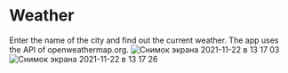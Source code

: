 # Weather
Enter the name of the city and find out the current weather. The app uses the API of openweathermap.org.
![Снимок экрана 2021-11-22 в 13 17 03](https://user-images.githubusercontent.com/91129638/142844049-d2d0ca5e-d4c6-41ea-bd94-1f7a0eb53908.png)
![Снимок экрана 2021-11-22 в 13 17 26](https://user-images.githubusercontent.com/91129638/142844055-82a62e4e-4b81-4c1c-9c4d-7d0fa25fdd9b.png)
